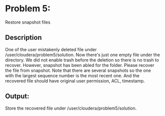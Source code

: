 # Problem 5: 
Restore snapshot files
## Description
One of the user mistakenly deleted file under /user/cloudera/problem5/solution. Now there's just one empty file under the directory. We did not enable trash before the deletion so there is no trash to recover. However, snapshot has been abled for the folder. Please recover the file from snapshot. Note that there are several snapshots so the one with the largest sequence number is the most recent one. And the recovered file should have original user permission, ACL, timestamp.
## Output: 
Store the recovered file under /user/cloudera/problem5/solution.
